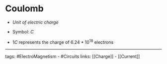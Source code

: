 # Coulomb
- *Unit of electric charge*

- Symbol: $C$

- $1C$ represents the charge of $6.24 * 10^{18}$ electrons

---
tags: #ElectroMagnetism - #Circuits
links: [[Charge]] - [[Current]]
